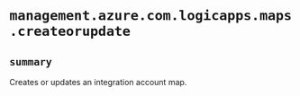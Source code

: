 # `management.azure.com.logicapps.maps.createorupdate`

## `summary`
Creates or updates an integration account map.


